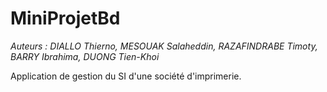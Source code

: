 # MiniProjetBd

*Auteurs : DIALLO Thierno, MESOUAK Salaheddin, RAZAFINDRABE Timoty, BARRY Ibrahima, DUONG Tien-Khoi*

Application de gestion du SI d'une société d'imprimerie.

